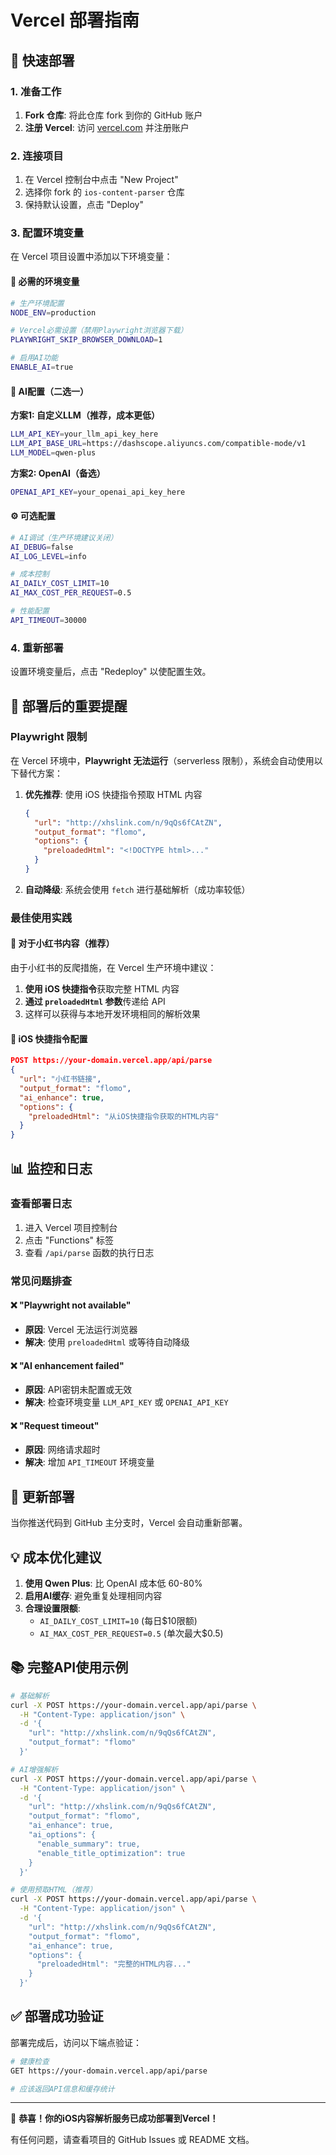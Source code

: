 # Vercel 部署指南

## 🚀 快速部署

### 1. 准备工作

1. **Fork 仓库**: 将此仓库 fork 到你的 GitHub 账户
2. **注册 Vercel**: 访问 [vercel.com](https://vercel.com) 并注册账户

### 2. 连接项目

1. 在 Vercel 控制台中点击 "New Project"
2. 选择你 fork 的 `ios-content-parser` 仓库
3. 保持默认设置，点击 "Deploy"

### 3. 配置环境变量

在 Vercel 项目设置中添加以下环境变量：

#### 🔧 必需的环境变量

```bash
# 生产环境配置
NODE_ENV=production

# Vercel必需设置（禁用Playwright浏览器下载）
PLAYWRIGHT_SKIP_BROWSER_DOWNLOAD=1

# 启用AI功能
ENABLE_AI=true
```

#### 🤖 AI配置（二选一）

**方案1: 自定义LLM（推荐，成本更低）**
```bash
LLM_API_KEY=your_llm_api_key_here
LLM_API_BASE_URL=https://dashscope.aliyuncs.com/compatible-mode/v1
LLM_MODEL=qwen-plus
```

**方案2: OpenAI（备选）**
```bash
OPENAI_API_KEY=your_openai_api_key_here
```

#### ⚙️ 可选配置

```bash
# AI调试（生产环境建议关闭）
AI_DEBUG=false
AI_LOG_LEVEL=info

# 成本控制
AI_DAILY_COST_LIMIT=10
AI_MAX_COST_PER_REQUEST=0.5

# 性能配置
API_TIMEOUT=30000
```

### 4. 重新部署

设置环境变量后，点击 "Redeploy" 以使配置生效。

## 🌟 部署后的重要提醒

### Playwright 限制

在 Vercel 环境中，**Playwright 无法运行**（serverless 限制），系统会自动使用以下替代方案：

1. **优先推荐**: 使用 iOS 快捷指令预取 HTML 内容
   ```json
   {
     "url": "http://xhslink.com/n/9qQs6fCAtZN",
     "output_format": "flomo",
     "options": {
       "preloadedHtml": "<!DOCTYPE html>..."
     }
   }
   ```

2. **自动降级**: 系统会使用 `fetch` 进行基础解析（成功率较低）

### 最佳使用实践

#### 🎯 对于小红书内容（推荐）

由于小红书的反爬措施，在 Vercel 生产环境中建议：

1. **使用 iOS 快捷指令**获取完整 HTML 内容
2. **通过 `preloadedHtml` 参数**传递给 API
3. 这样可以获得与本地开发环境相同的解析效果

#### 📱 iOS 快捷指令配置

```json
POST https://your-domain.vercel.app/api/parse
{
  "url": "小红书链接",
  "output_format": "flomo",
  "ai_enhance": true,
  "options": {
    "preloadedHtml": "从iOS快捷指令获取的HTML内容"
  }
}
```

## 📊 监控和日志

### 查看部署日志

1. 进入 Vercel 项目控制台
2. 点击 "Functions" 标签
3. 查看 `/api/parse` 函数的执行日志

### 常见问题排查

#### ❌ "Playwright not available"
- **原因**: Vercel 无法运行浏览器
- **解决**: 使用 `preloadedHtml` 或等待自动降级

#### ❌ "AI enhancement failed"
- **原因**: API密钥未配置或无效
- **解决**: 检查环境变量 `LLM_API_KEY` 或 `OPENAI_API_KEY`

#### ❌ "Request timeout"
- **原因**: 网络请求超时
- **解决**: 增加 `API_TIMEOUT` 环境变量

## 🔄 更新部署

当你推送代码到 GitHub 主分支时，Vercel 会自动重新部署。

## 💡 成本优化建议

1. **使用 Qwen Plus**: 比 OpenAI 成本低 60-80%
2. **启用AI缓存**: 避免重复处理相同内容
3. **合理设置限额**: 
   - `AI_DAILY_COST_LIMIT=10` (每日$10限额)
   - `AI_MAX_COST_PER_REQUEST=0.5` (单次最大$0.5)

## 📚 完整API使用示例

```bash
# 基础解析
curl -X POST https://your-domain.vercel.app/api/parse \
  -H "Content-Type: application/json" \
  -d '{
    "url": "http://xhslink.com/n/9qQs6fCAtZN",
    "output_format": "flomo"
  }'

# AI增强解析
curl -X POST https://your-domain.vercel.app/api/parse \
  -H "Content-Type: application/json" \
  -d '{
    "url": "http://xhslink.com/n/9qQs6fCAtZN", 
    "output_format": "flomo",
    "ai_enhance": true,
    "ai_options": {
      "enable_summary": true,
      "enable_title_optimization": true
    }
  }'

# 使用预取HTML（推荐）
curl -X POST https://your-domain.vercel.app/api/parse \
  -H "Content-Type: application/json" \
  -d '{
    "url": "http://xhslink.com/n/9qQs6fCAtZN",
    "output_format": "flomo",
    "ai_enhance": true,
    "options": {
      "preloadedHtml": "完整的HTML内容..."
    }
  }'
```

## ✅ 部署成功验证

部署完成后，访问以下端点验证：

```bash
# 健康检查
GET https://your-domain.vercel.app/api/parse

# 应该返回API信息和缓存统计
```

---

🎉 **恭喜！你的iOS内容解析服务已成功部署到Vercel！**

有任何问题，请查看项目的 GitHub Issues 或 README 文档。